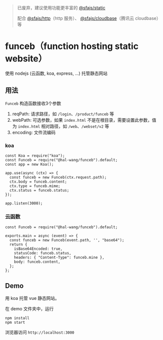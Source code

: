 
> 已废弃，建议使用功能更丰富的 [@sfajs/static](https://github.com/sfajs/static)
>
> 配合 [@sfajs/http](https://github.com/sfajs/http)（http 服务）、 [@sfajs/cloudbase](https://github.com/sfajs/cloudbase)（腾讯云 cloudbase）等


# funceb（function hosting static website）

使用 nodejs (云函数, koa, express, ...) 托管静态网站

## 用法

`Funceb` 构造函数接收3个参数

1. reqPath: 请求路径，如 `/login`、`/product/funceb` 等
2. webPath: 可选参数，如果 `index.html` 不是在根目录，需要设置此参数，值为 `index.html` 相对路径，如 `/web`、`/webset/v2` 等
3. encoding: 文件流编码

### koa

```JS
const Koa = require("koa");
const Funceb = require("@hal-wang/funceb").default;
const app = new Koa();

app.use(async (ctx) => {
  const funceb = new Funceb(ctx.request.path);
  ctx.body = funceb.content;
  ctx.type = funceb.mime;
  ctx.status = funceb.status;
});

app.listen(3000);
```

### 云函数

```JS
const Funceb = require("@hal-wang/funceb").default;

exports.main = async (event) => {
  const funceb = new Funceb(event.path, '', "base64");
  return {
    isBase64Encoded: true,
    statusCode: funceb.status,
    headers: { "Content-Type": funceb.mine },
    body: funceb.content,
  };
};
```

## Demo

用 koa 托管 vue 静态网站。

在 demo 文件夹中，运行

```
npm install
npm start
```

浏览器访问 `http://localhost:3000`
